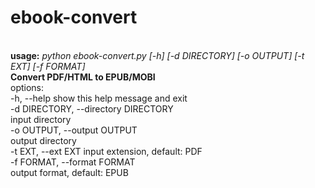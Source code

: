 # ebook-convert
<br>
<b>usage:</b> <i>python ebook-convert.py [-h] [-d DIRECTORY] [-o OUTPUT] [-t EXT] [-f FORMAT]</i>
<br>
<b>Convert PDF/HTML to EPUB/MOBI</b>
<br>
options:
<br>
  -h, --help            show this help message and exit<br>
  -d DIRECTORY, --directory DIRECTORY<br>
                        input directory<br>
  -o OUTPUT, --output OUTPUT<br>
                        output directory<br>
  -t EXT, --ext EXT     input extension, default: PDF<br>
  -f FORMAT, --format FORMAT<br>
                        output format, default: EPUB<br>
